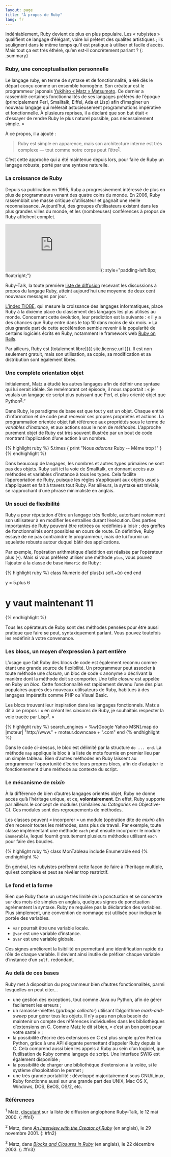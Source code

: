 ```yaml
---
layout: page
title: "À propos de Ruby"
lang: fr
---
```


Indéniablement, Ruby devient de plus en plus populaire. Les « rubyistes
» qualifient ce langage d’élégant, voire lui prêtent des qualités
artistiques ; ils soulignent dans le même temps qu’il est pratique à
utiliser et facile d’accès. Mais tout ça est très éthéré, qu’en est-il
concrètement parlant ?
{: .summary}

### Ruby, une conceptualisation personnelle

Le langage ruby, en terme de syntaxe et de fonctionnalité, a été dès le
départ conçu comme un ensemble homogène. Son créateur est le programmeur
japonais [Yukihiro « Matz » Matsumoto][matz]. Ce dernier a rassemblé
certaines fonctionnalités de ses langages préférés de l’époque
(principalement Perl, Smalltalk, Eiffel, Ada et Lisp) afin d’imaginer un
nouveau langage qui mêlerait astucieusement programmations impérative et
fonctionnelle. À plusieurs reprises, il a déclaré que son but était «
d’essayer de rendre Ruby le plus naturel possible, pas nécessairement
simple. »

À ce propos, il a ajouté :

> Ruby est simple en apparence, mais son architecture interne est très
> complexe — tout comme notre corps peut l’être<sup>[1](#fn1)</sup>.

C’est cette approche qui a été maintenue depuis lors, pour faire de Ruby
un langage robuste, porté par une syntaxe naturelle.

### La croissance de Ruby

Depuis sa publication en 1995, Ruby a progressivement intéressé de plus
en plus de programmeurs venant des quatre coins du monde. En 2006, Ruby
rassemblait une masse critique d’utilisateur et gagnait une réelle
reconnaissance. Aujourd’hui, des groupes d’utilisateurs existent dans
les plus grandes villes du monde, et les (nombreuses) conférences à
propos de Ruby affichent complet.

![Graph courtesy of
Gmane.](http://gmane.org/plot-rate.php?group=gmane.comp.lang.ruby.general&amp;width=320&amp;height=160&amp;title=Ruby-Talk+Activity
"Graph courtesy of Gmane."){: style="padding-left:8px; float:right;"}

Ruby-Talk, la toute première [liste de
diffusion](/fr/community/mailing-lists/) recevant les discussions à
propos du langage Ruby, atteint aujourd’hui une moyenne de deux cent
nouveaux messages par jour.

[L’index TIOBE][tiobe], qui mesure la croissance des langages informatiques,
place Ruby à la dixieme place du classement des langages les plus
utilisés au monde. Concernant cette évolution, leur prédiction est la
suivante : « il y a des chances que Ruby entre dans le top 10 dans moins
de six mois. » La plus grande part de cette accélération semble revenir
à la popularité de certains logiciels écrits en Ruby, notamment le
framework web [Ruby on Rails][ror].

Par ailleurs, Ruby est [totalement libre]({{ site.license.url }}). Il est non
seulement gratuit, mais son utilisation, sa copie, sa modification et sa
distribution sont également libres.

### Une complète orientation objet

Initialement, Matz a étudié les autres langages afin de définir une
syntaxe qui lui serait idéale. Se remémorant cet épisode, il nous
rapportait : « je voulais un langage de script plus puissant que Perl,
et plus orienté objet que Python<sup>[2](#fn2)</sup>.”

Dans Ruby, le paradigme de base est que tout y est un objet. Chaque
entité d’information et de code peut recevoir ses propres propriétés et
actions. La programmation orientée objet fait référence aux propriétés
sous le terme de *variables d’instance*, et aux actions sous le nom de
*méthodes*. L’approche purement objet de Ruby est très souvent illustrée
par un bout de code montrant l’application d’une action à un nombre.

{% highlight ruby %}
5.times { print "Nous *adorons* Ruby -- Même trop !" }
{% endhighlight %}

Dans beaucoup de langages, les nombres et autres types primaires ne sont
pas des objets. Ruby suit ici la voie de Smalltalk, en donnant accès aux
méthodes et variables d’instance à tous les types. Cela facilite
l’appropriation de Ruby, puisque les règles s’appliquant aux objets
usuels s’appliquent en fait à travers tout Ruby. Par ailleurs, la
syntaxe est triviale, se rapprochant d’une phrase minimaliste en
anglais.

### Un souci de flexibilité

Ruby a pour réputation d’être un langage très flexible, autorisant
notamment son utilisateur à en modifier les entrailles durant
l’exécution. Des parties importantes de Ruby peuvent être retirées ou
redéfinies à loisir ; des greffes de fonctionnalités sont possibles en
cours de route. En définitive, Ruby essaye de ne pas contraindre le
programmeur, mais de lui fournir un squelette robuste autour duquel
bâtir des applications.

Par exemple, l’opération arithmétique d’addition est réalisée par
l’opérateur plus (`+`). Mais si vous préférez utiliser une méthode
`plus`, vous pouvez l’ajouter à la classe de base `Numeric` de Ruby :

{% highlight ruby %}
class Numeric
  def plus(x)
    self.+(x)
  end
end

y = 5.plus 6
# y vaut maintenant 11
{% endhighlight %}

Tous les opérateurs de Ruby sont des méthodes pensées pour être aussi
pratique que faire se peut, syntaxiquement parlant. Vous pouvez
toutefois les redéfinir à votre convenance.

### Les blocs, un moyen d’expression à part entière

L’usage que fait Ruby des blocs de code est également reconnu comme
étant une grande source de flexibilité. Un programmeur peut associer à
toute méthode une *closure*, un bloc de code « anonyme » décrivant la
manière dont la méthode doit se comporter. Une telle *closure* est
appelée en Ruby un *bloc*. Cette fonctionnalité est rapidement devenu
l’une des plus populaires auprès des nouveaux utilisateurs de Ruby,
habitués à des langages impératifs comme PHP ou Visual Basic.

Les blocs trouvent leur inspiration dans les langages fonctionnels. Matz
a dit à ce propos : « en créant les *closures* de Ruby, je souhaitais
respecter la voie tracée par Lisp<sup>[3](#fn3)</sup>. »

{% highlight ruby %}
search_engines =
  %w[Google Yahoo MSN].map do |moteur|
    "http://www." + moteur.downcase + ".com"
  end
{% endhighlight %}

Dans le code ci-dessus, le bloc est délimité par la structure `do ...
end`. La méthode `map` applique le bloc à la liste de mots fournie en
premier lieu par un simple tableau. Bien d’autres méthodes en Ruby
laissent au programmeur l’opportunité d’écrire leurs propres blocs, afin
de d’adapter le fonctionnement d’une méthode au contexte du script.

### Le mécanisme de *mixin*

À la différence de bien d’autres langages orientés objet, Ruby ne donne
accès qu’à l’héritage unique, et ce, **volontairement**. En effet, Ruby
supporte par ailleurs le concept de modules (similaires au *Categories*
en Objective-C). Ces modules sont des regroupements de méthodes.

Les classes peuvent « incorporer » un module (opération dite de *mixin*)
afin d’en recevoir toutes les méthodes, sans plus de travail. Par
exemple, toute classe implémentant une méthode `each` peut ensuite
incorporer le module `Enumerable`, lequel fournit gratuitement plusieurs
méthodes utilisant `each` pour faire des boucles.

{% highlight ruby %}
class MonTableau
  include Enumerable
end
{% endhighlight %}

En général, les rubyistes préfèrent cette façon de faire à l’héritage
multiple, qui est complexe et peut se révéler trop restrictif.

### Le fond et la forme

Bien que Ruby fasse un usage très limité de la ponctuation et se
concentre sur des mots clé simples en anglais, quelques signes de
ponctuation agrémentent la syntaxe. Ruby ne requière pas la déclaration
des variables. Plus simplement, une convention de nommage est utilisée
pour indiquer la portée des variables.

* `var` pourrait être une variable locale.
* `@var` est une variable d’instance.
* `$var` est une variable globale.

Ces signes améliorent la lisibilité en permettant une identification
rapide du rôle de chaque variable. Il devient ainsi inutile de préfixer
chaque variable d’instance d’un `self.` redondant.

### Au delà de ces bases

Ruby met à disposition du programmeur bien d’autres fonctionnalités,
parmi lesquelles on peut citer…

* une gestion des exceptions, tout comme Java ou Python, afin de gérer
  facilement les erreurs ;
* un ramasse-miettes (*garbage collector*) utilisant l’algorithme
  *mark-and-sweep* pour gérer tous les objets. Il n’y a pas non plus
  besoin de maintenir un compte des références individuelles dans les
  bibliothèques d’extensions en C. Comme Matz le dit si bien, « c’est un
  bon point pour votre santé » ;
* la possibilité d’écrire des extensions en C est plus simple qu’en Perl
  ou Python, grâce à une API élégante permettant d’appeler Ruby depuis
  le C. Cela comprend aussi bien les appels à Ruby au sein d’un
  logiciel, que l’utilisation de Ruby comme langage de script. Une
  interface SWIG est également disponible ;
* la possibilité de charger une bibliothèque d’extension à la volée, si
  le système d’exploitation le permet ;
* une très grande portabilité : développé majoritairement sous
  GNU/Linux, Ruby fonctionne aussi sur une grande part des UNIX, Mac OS X,
  Windows, DOS, BeOS, OS/2, etc.

### Références

<sup>1</sup> Matz, [discutant][blade] sur la liste de diffusion anglophone
Ruby-Talk, le 12 mai 2000.
{: #fn1}

<sup>2</sup> Matz, dans *[An Interview with the Creator of Ruby][linuxdevcenter]* (en
anglais), le 29 novembre 2001.
{: #fn2}

<sup>3</sup> Matz, dans *[Blocks and Closures in Ruby][artima]* (en anglais),
le 22 décembre 2003.
{: #fn3}



[matz]: http://www.rubyist.net/~matz/
[blade]: http://blade.nagaokaut.ac.jp/cgi-bin/scat.rb/ruby/ruby-talk/2773
[ror]: http://rubyonrails.org/
[linuxdevcenter]: http://www.linuxdevcenter.com/pub/a/linux/2001/11/29/ruby.html
[artima]: http://www.artima.com/intv/closures2.html
[tiobe]: http://www.tiobe.com/index.php/content/paperinfo/tpci/index.html
